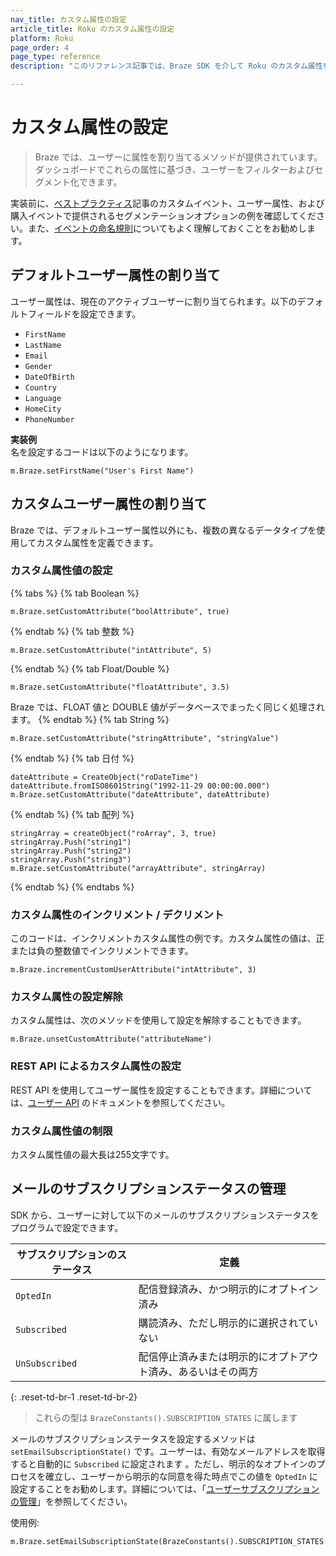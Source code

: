 ```yaml
---
nav_title: カスタム属性の設定
article_title: Roku のカスタム属性の設定
platform: Roku
page_order: 4
page_type: reference
description: "このリファレンス記事では、Braze SDK を介して Roku のカスタム属性をユーザーに割り当てる方法を説明します。"

---
```


# カスタム属性の設定

> Braze では、ユーザーに属性を割り当てるメソッドが提供されています。ダッシュボードでこれらの属性に基づき、ユーザーをフィルターおよびセグメント化できます。

実装前に、[ベストプラクティス][7]記事のカスタムイベント、ユーザー属性、および購入イベントで提供されるセグメンテーションオプションの例を確認してください。また、[イベントの命名規則]({{site.baseurl}}/user_guide/data_and_analytics/custom_data/event_naming_conventions/)についてもよく理解しておくことをお勧めします。

## デフォルトユーザー属性の割り当て

ユーザー属性は、現在のアクティブユーザーに割り当てられます。以下のデフォルトフィールドを設定できます。

- `FirstName`
- `LastName`
- `Email`
- `Gender`
- `DateOfBirth`
- `Country`
- `Language`
- `HomeCity`
- `PhoneNumber`

**実装例**<br>名を設定するコードは以下のようになります。

```brightscript
m.Braze.setFirstName("User's First Name")
```

## カスタムユーザー属性の割り当て

Braze では、デフォルトユーザー属性以外にも、複数の異なるデータタイプを使用してカスタム属性を定義できます。

### カスタム属性値の設定
{% tabs %}
{% tab Boolean %}
```brightscript
m.Braze.setCustomAttribute("boolAttribute", true)
```
{% endtab %}
{% tab 整数 %}
```brightscript
m.Braze.setCustomAttribute("intAttribute", 5)
```
{% endtab %}
{% tab Float/Double %}
```brightscript
m.Braze.setCustomAttribute("floatAttribute", 3.5)
```
Braze では、FLOAT 値と DOUBLE 値がデータベースでまったく同じく処理されます。
{% endtab %}
{% tab String %}
```brightscript
m.Braze.setCustomAttribute("stringAttribute", "stringValue")
```
{% endtab %}
{% tab 日付 %}
```brightscript
dateAttribute = CreateObject("roDateTime")
dateAttribute.fromISO8601String("1992-11-29 00:00:00.000")
m.Braze.setCustomAttribute("dateAttribute", dateAttribute)
```
{% endtab %}
{% tab 配列 %}
```brightscript
stringArray = createObject("roArray", 3, true)
stringArray.Push("string1")
stringArray.Push("string2")
stringArray.Push("string3")
m.Braze.setCustomAttribute("arrayAttribute", stringArray)
```
{% endtab %}
{% endtabs %}

### カスタム属性のインクリメント / デクリメント

このコードは、インクリメントカスタム属性の例です。カスタム属性の値は、正または負の整数値でインクリメントできます。

```brightscript
m.Braze.incrementCustomUserAttribute("intAttribute", 3)
```

### カスタム属性の設定解除

カスタム属性は、次のメソッドを使用して設定を解除することもできます。

```brightscript
m.Braze.unsetCustomAttribute("attributeName")
```

### REST API によるカスタム属性の設定

REST API を使用してユーザー属性を設定することもできます。詳細については、[ユーザー API][4] のドキュメントを参照してください。

### カスタム属性値の制限

カスタム属性値の最大長は255文字です。

## メールのサブスクリプションステータスの管理

SDK から、ユーザーに対して以下のメールのサブスクリプションステータスをプログラムで設定できます。

| サブスクリプションのステータス | 定義 |
| ------------------- | ---------- |
| `OptedIn` | 配信登録済み、かつ明示的にオプトイン済み |
| `Subscribed` | 購読済み、ただし明示的に選択されていない |
| `UnSubscribed` | 配信停止済みまたは明示的にオプトアウト済み、あるいはその両方 |
{: .reset-td-br-1 .reset-td-br-2}

>  これらの型は `BrazeConstants().SUBSCRIPTION_STATES` に属します

メールのサブスクリプションステータスを設定するメソッドは `setEmailSubscriptionState()` です。ユーザーは、有効なメールアドレスを取得すると自動的に `Subscribed` に設定されます 。ただし、明示的なオプトインのプロセスを確立し、ユーザーから明示的な同意を得た時点でこの値を `OptedIn` に設定することをお勧めします。詳細については、「[ユーザーサブスクリプションの管理][10]」を参照してください。

使用例:
```brightscript
m.Braze.setEmailSubscriptionState(BrazeConstants().SUBSCRIPTION_STATES.OPTED_IN)
```

[1]: {{site.baseurl}}/developer_guide/platform_integration_guides/roku/analytics/setting_user_ids/#user-id-integration-best-practices--notes
[4]: {{site.baseurl}}/developer_guide/rest_api/user_data/#user-data
[7]: {{site.baseurl}}/developer_guide/platform_wide/analytics_overview/#user-data-collection
[10]: {{site.baseurl}}/user_guide/message_building_by_channel/email/managing_user_subscriptions/#managing-user-subscriptions
